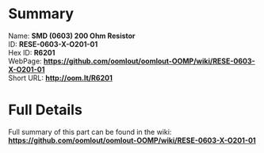 
Summary
=================
  
Name: __SMD (0603) 200 Ohm Resistor__    
ID: __RESE-0603-X-O201-01__   
Hex ID: __R6201__   
WebPage: __https://github.com/oomlout/oomlout-OOMP/wiki/RESE-0603-X-O201-01__   
Short URL: __http://oom.lt/R6201__   

Full Details
==========================
Full summary of this part can be found in the wiki:   
__https://github.com/oomlout/oomlout-OOMP/wiki/RESE-0603-X-O201-01__    

